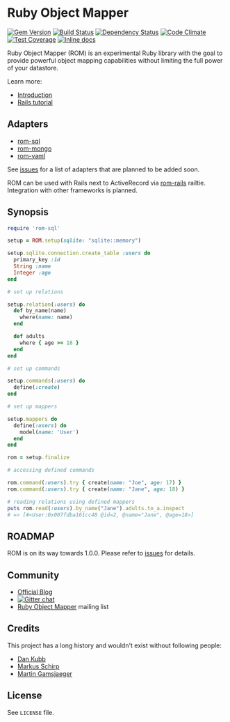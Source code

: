[gem]: https://rubygems.org/gems/rom
[travis]: https://travis-ci.org/rom-rb/rom
[gemnasium]: https://gemnasium.com/rom-rb/rom
[codeclimate]: https://codeclimate.com/github/rom-rb/rom
[coveralls]: https://coveralls.io/r/rom-rb/rom
[inchpages]: http://inch-ci.org/github/rom-rb/rom/

# Ruby Object Mapper

[![Gem Version](https://badge.fury.io/rb/rom.svg)][gem]
[![Build Status](https://travis-ci.org/rom-rb/rom.svg?branch=master)][travis]
[![Dependency Status](https://gemnasium.com/rom-rb/rom.png)][gemnasium]
[![Code Climate](https://codeclimate.com/github/rom-rb/rom/badges/gpa.svg)][codeclimate]
[![Test Coverage](https://codeclimate.com/github/rom-rb/rom/badges/coverage.svg)][codeclimate]
[![Inline docs](http://inch-ci.org/github/rom-rb/rom.svg?branch=master)][inchpages]

Ruby Object Mapper (ROM) is an experimental Ruby library with the goal to
provide powerful object mapping capabilities without limiting the full power of
your datastore.

Learn more:

* [Introduction](http://rom-rb.org/introduction/)
* [Rails tutorial](http://rom-rb.org/tutorials/rails/)

## Adapters

  * [rom-sql](https://github.com/rom-rb/rom-sql)
  * [rom-mongo](https://github.com/rom-rb/rom-mongo)
  * [rom-yaml](https://github.com/rom-rb/rom-yaml)

See [issues](https://github.com/rom-rb/rom/issues?q=is%3Aopen+is%3Aissue+label%3Aadapter+label%3Afeature)
for a list of adapters that are planned to be added soon.

ROM can be used with Rails next to ActiveRecord via [rom-rails](https://github.com/rom-rb/rom-rails) railtie.
Integration with other frameworks is planned.

## Synopsis

``` ruby
require 'rom-sql'

setup = ROM.setup(sqlite: "sqlite::memory")

setup.sqlite.connection.create_table :users do
  primary_key :id
  String :name
  Integer :age
end

# set up relations

setup.relation(:users) do
  def by_name(name)
    where(name: name)
  end

  def adults
    where { age >= 18 }
  end
end

# set up commands

setup.commands(:users) do
  define(:create)
end

# set up mappers

setup.mappers do
  define(:users) do
    model(name: 'User')
  end
end

rom = setup.finalize

# accessing defined commands

rom.command(:users).try { create(name: "Joe", age: 17) }
rom.command(:users).try { create(name: "Jane", age: 18) }

# reading relations using defined mappers
puts rom.read(:users).by_name("Jane").adults.to_a.inspect
# => [#<User:0x007fdba161cc48 @id=2, @name="Jane", @age=18>]
```

## ROADMAP

ROM is on its way towards 1.0.0. Please refer to [issues](https://github.com/rom-rb/rom/issues)
for details.

## Community

* [Official Blog](http://rom-rb.org/blog/)
* [![Gitter chat](https://badges.gitter.im/rom-rb/chat.png)](https://gitter.im/rom-rb/chat)
* [Ruby Object Mapper](https://groups.google.com/forum/#!forum/rom-rb) mailing list

## Credits

This project has a long history and wouldn't exist without following people:

 * [Dan Kubb](https://github.com/dkubb)
 * [Markus Schirp](https://github.com/mbj)
 * [Martin Gamsjaeger](https://github.com/snusnu)

## License

See `LICENSE` file.
